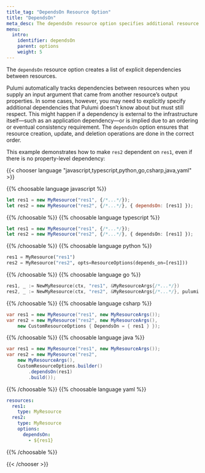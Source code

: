 ```yaml
---
title_tag: "DependsOn Resource Option"
title: "DependsOn"
meta_desc: The dependsOn resource option specifies additional resource dependencies in addition to those in the dependency graph.
menu:
  intro:
    identifier: dependsOn
    parent: options
    weight: 5
---
```


The `dependsOn` resource option creates a list of explicit dependencies between resources.

Pulumi automatically tracks dependencies between resources when you supply an input argument that came from another resource’s output properties. In some cases, however, you may need to explicitly specify additional dependencies that Pulumi doesn’t know about but must still respect. This might happen if a dependency is external to the infrastructure itself—such as an application dependency—or is implied due to an ordering or eventual consistency requirement. The `dependsOn` option ensures that resource creation, update, and deletion operations are done in the correct order.

This example demonstrates how to make `res2` dependent on `res1`, even if there is no property-level dependency:

{{< chooser language "javascript,typescript,python,go,csharp,java,yaml" >}}

{{% choosable language javascript %}}

```javascript
let res1 = new MyResource("res1", {/*...*/});
let res2 = new MyResource("res2", {/*...*/}, { dependsOn: [res1] });
```

{{% /choosable %}}
{{% choosable language typescript %}}

```typescript
let res1 = new MyResource("res1", {/*...*/});
let res2 = new MyResource("res2", {/*...*/}, { dependsOn: [res1] });
```

{{% /choosable %}}
{{% choosable language python %}}

```python
res1 = MyResource("res1")
res2 = MyResource("res2", opts=ResourceOptions(depends_on=[res1]))
```

{{% /choosable %}}
{{% choosable language go %}}

```go
res1, _ := NewMyResource(ctx, "res1", &MyResourceArgs{/*...*/})
res2, _ := NewMyResource(ctx, "res2", &MyResourceArgs{/*...*/}, pulumi.DependsOn([]Resource{res1}))
```

{{% /choosable %}}
{{% choosable language csharp %}}

```csharp
var res1 = new MyResource("res1", new MyResourceArgs());
var res2 = new MyResource("res2", new MyResourceArgs(),
    new CustomResourceOptions { DependsOn = { res1 } });
```

{{% /choosable %}}
{{% choosable language java %}}

```java
var res1 = new MyResource("res1", new MyResourceArgs());
var res2 = new MyResource("res2",
    new MyResourceArgs(),
    CustomResourceOptions.builder()
        .dependsOn(res1)
        .build());
```

{{% /choosable %}}
{{% choosable language yaml %}}

```yaml
resources:
  res1:
    type: MyResource
  res2:
    type: MyResource
    options:
      dependsOn:
        - ${res1}
```

{{% /choosable %}}

{{< /chooser >}}

